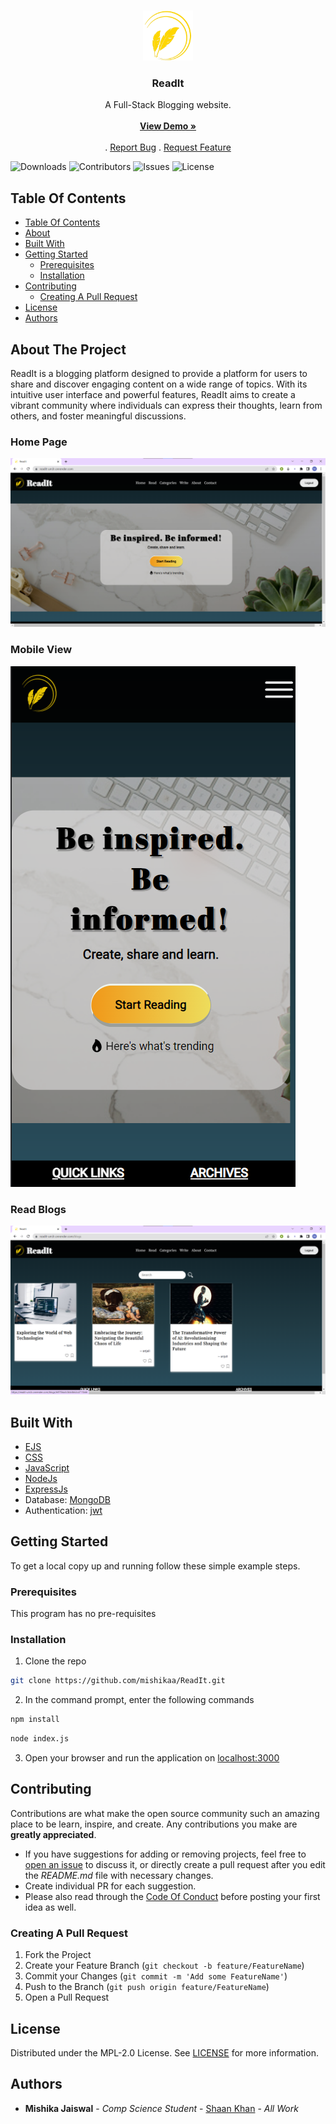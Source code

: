 <br/>
<p align="center">
  <a href="https://github.com/mishikaa/ReadIt">
    <img src="/public/images/website_logo.png" alt="logo" width="80" height="80">
  </a>

  <h3 align="center">ReadIt</h3>

  <p align="center">
    A Full-Stack Blogging website.
    <br/>
    <br/>
    <a href="https://readit-um3r.onrender.com/"><strong>View Demo »</strong></a>
    <br/>
    <br/>
    .
    <a href="https://github.com/mishikaa/ReadIt/issues">Report Bug</a>
    .
    <a href="https://github.com/mishikaa/ReadIt/issues">Request Feature</a>
  </p>
</p>

![Downloads](https://img.shields.io/github/downloads/mishikaa/ReadIt/total) 
![Contributors](https://img.shields.io/github/contributors/mishikaa/ReadIt?color=dark-green) 
![Issues](https://img.shields.io/github/issues/mishikaa/ReadIt) 
![License](https://img.shields.io/github/license/mishikaa/ReadIt)

## Table Of Contents

- [Table Of Contents](#table-of-contents)
- [About](#about-the-project)
- [Built With](#built-with)
- [Getting Started](#getting-started)
  - [Prerequisites](#prerequisites)
  - [Installation](#installation)
- [Contributing](#contributing)
  - [Creating A Pull Request](#creating-a-pull-request)
- [License](#license)
- [Authors](#authors)

## About The Project

ReadIt is a blogging platform designed to provide a platform for users to share and discover engaging content on a wide range of topics. With its 
intuitive user interface and powerful features, ReadIt aims to create a vibrant community where individuals can express their thoughts, learn from 
others, and foster meaningful discussions.

### Home Page
![Homepage ScreenShot](screenshots/homepage.png)

### Mobile View
![Homepage mobile ScreenShot](screenshots/mobilePage.png)

### Read Blogs
![readpage ScreenShot](screenshots/readpage.png)

## Built With

* [EJS](https://ejs.co/)
* [CSS](https://developer.mozilla.org/en-US/docs/Web/CSS)
* [JavaScript](https://www.javascript.com/)
* [NodeJs](https://nodejs.org/en/about)
* [ExpressJs](https://expressjs.com/)
* Database: [MongoDB](https://www.mongodb.com/)
* Authentication: [jwt](https://jwt.io/)


## Getting Started

To get a local copy up and running follow these simple example steps.

### Prerequisites

This program has no pre-requisites

### Installation

1. Clone the repo

```sh
git clone https://github.com/mishikaa/ReadIt.git
```

2. In the command prompt, enter the following commands

```sh
npm install
```
```sh
node index.js
```

3. Open your browser and run the application on [localhost:3000](http://localhost:3000/)

## Contributing

Contributions are what make the open source community such an amazing place to be learn, inspire, and create. Any contributions you make are **greatly appreciated**.
* If you have suggestions for adding or removing projects, feel free to [open an issue](https://github.com/mishikaa/ReadIt/issues/new) to discuss it, or directly create a pull request after you edit the *README.md* file with necessary changes.
* Create individual PR for each suggestion.
* Please also read through the [Code Of Conduct](https://github.com/mishikaa/ReadIt/blob/main/CODE_OF_CONDUCT.md) before posting your first idea as well.

### Creating A Pull Request

1. Fork the Project
2. Create your Feature Branch (`git checkout -b feature/FeatureName`)
3. Commit your Changes (`git commit -m 'Add some FeatureName'`)
4. Push to the Branch (`git push origin feature/FeatureName`)
5. Open a Pull Request

## License

Distributed under the MPL-2.0 License. See [LICENSE](https://github.com/mishikaa/ReadIt/blob/main/LICENSE.md) for more information.

## Authors

* **Mishika Jaiswal** - *Comp Science Student* - [Shaan Khan](https://github.com/mishikaa/) - *All Work*
